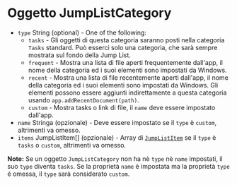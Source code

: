 # Oggetto JumpListCategory

* `type` String (optional) - One of the following:
  * `tasks` - Gli oggetti di questa categoria saranno posti nella categoria `Tasks` standard. Può esserci solo una categoria, che sarà sempre mostrata sul fondo della Jump List.
  * `frequent` - Mostra una lista di file aperti frequentemente dall'app, il nome della categoria ed i suoi elementi sono impostati da Windows.
  * `recent` - Mostra una lista di file recentemente aperti dall'app, il nome della categoria ed i suoi elementi sono impostati da Windows. Gli elementi possono essere aggiunti indirettamente a questa categoria usando `app.addRecentDocument(path)`.
  * `custom` - Mostra tasks o link di file, il `name` deve essere impostato dall'app.
* `name` Stringa (opzionale) - Deve essere impostato se il `type` è `custom`, altrimenti va omesso.
* `items` JumpListItem[] (opzionale) - Array di [`JumpListItem`](jump-list-item.md) se il `type` è `tasks` o `custom`, altrimenti va omesso.

**Note:** Se un oggetto `JumpListCategory` non ha nè `type` nè `name` impostati, il suo `type` diventa `tasks`. Se la proprietà `name` è impostata ma la proprietà `type` é omessa, il `type` sarà considerato `custom`.

